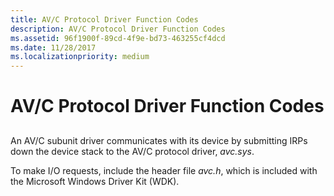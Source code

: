 ```yaml
---
title: AV/C Protocol Driver Function Codes
description: AV/C Protocol Driver Function Codes
ms.assetid: 96f1900f-89cd-4f9e-bd73-463255cf4dcd
ms.date: 11/28/2017
ms.localizationpriority: medium
---
```


# AV/C Protocol Driver Function Codes


## <span id="ddk_av_c_protocol_driver_function_codes_ks"></span><span id="DDK_AV_C_PROTOCOL_DRIVER_FUNCTION_CODES_KS"></span>


An AV/C subunit driver communicates with its device by submitting IRPs down the device stack to the AV/C protocol driver, *avc.sys*.

To make I/O requests, include the header file *avc.h*, which is included with the Microsoft Windows Driver Kit (WDK).

 

 





